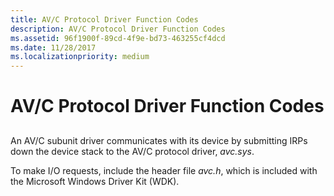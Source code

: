 ```yaml
---
title: AV/C Protocol Driver Function Codes
description: AV/C Protocol Driver Function Codes
ms.assetid: 96f1900f-89cd-4f9e-bd73-463255cf4dcd
ms.date: 11/28/2017
ms.localizationpriority: medium
---
```


# AV/C Protocol Driver Function Codes


## <span id="ddk_av_c_protocol_driver_function_codes_ks"></span><span id="DDK_AV_C_PROTOCOL_DRIVER_FUNCTION_CODES_KS"></span>


An AV/C subunit driver communicates with its device by submitting IRPs down the device stack to the AV/C protocol driver, *avc.sys*.

To make I/O requests, include the header file *avc.h*, which is included with the Microsoft Windows Driver Kit (WDK).

 

 





